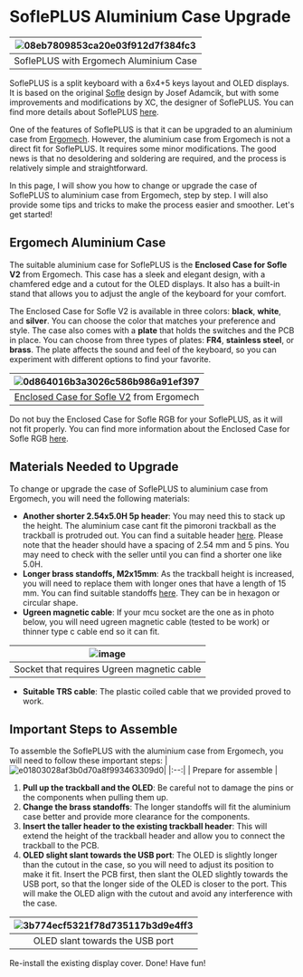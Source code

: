 # SoflePLUS Aluminium Case Upgrade

|![08eb7809853ca20e03f912d7f384fc3](https://github.com/superxc3/xcmkb/assets/79617315/66049693-02b2-45b6-bc86-25648ea05b98)|
|:--:|
| SoflePLUS with Ergomech Aluminium Case|

SoflePLUS is a split keyboard with a 6x4+5 keys layout and OLED displays. It is based on the original [Sofle](https://github.com/josefadamcik/SofleKeyboard) design by Josef Adamcik, but with some improvements and modifications by XC, the designer of SoflePLUS. You can find more details about SoflePLUS [here](https://github.com/superxc3/xcmkb/tree/main/list%20of%20items/list%20of%20keyboards/60percent/sofle/sofleplus).

One of the features of SoflePLUS is that it can be upgraded to an aluminium case from [Ergomech](https://ergomech.com/). However, the aluminium case from Ergomech is not a direct fit for SoflePLUS. It requires some minor modifications. The good news is that no desoldering and soldering are required, and the process is relatively simple and straightforward.

In this page, I will show you how to change or upgrade the case of SoflePLUS to aluminium case from Ergomech, step by step. I will also provide some tips and tricks to make the process easier and smoother. Let's get started!


## Ergomech Aluminium Case

The suitable aluminium case for SoflePLUS is the **Enclosed Case for Sofle V2** from Ergomech. This case has a sleek and elegant design, with a chamfered edge and a cutout for the OLED displays. It also has a built-in stand that allows you to adjust the angle of the keyboard for your comfort.

The Enclosed Case for Sofle V2 is available in three colors: **black**, **white**, and **silver**. You can choose the color that matches your preference and style. The case also comes with a **plate** that holds the switches and the PCB in place. You can choose from three types of plates: **FR4**, **stainless steel**, or **brass**. The plate affects the sound and feel of the keyboard, so you can experiment with different options to find your favorite.

|![0d864016b3a3026c586b986a91ef397](https://github.com/superxc3/xcmkb/assets/79617315/6b83c428-3c31-4a85-aa19-142a7431c2f1)|
|:--:|
|[Enclosed Case for Sofle V2](https://ergomech.store/shop/enclosed-case-for-sofle-v2-case-only-40#attr=296,246,250) from Ergomech|

Do not buy the Enclosed Case for Sofle RGB for your SoflePLUS, as it will not fit properly. You can find more information about the Enclosed Case for Sofle RGB [here](https://ergomech.store/shop/enclosed-case-for-sofle-rgb-case-only-32#attr=226,224,228).



## Materials Needed to Upgrade
To change or upgrade the case of SoflePLUS to aluminium case from Ergomech, you will need the following materials:

- **Another shorter 2.54x5.0H 5p header**: You may need this to stack up the height. The aluminium case cant fit the pimoroni trackball as the trackball is protruded out. You can find a suitable header [here](https://www.aliexpress.com/item/1005004273173212.html?spm=a2g0o.productlist.main.9.35d73975mSojgR&algo_pvid=2781a940-0438-4d5f-9303-a806772dc872&aem_p4p_detail=202402050348533275289833399850000093139&algo_exp_id=2781a940-0438-4d5f-9303-a806772dc872-4&pdp_npi=4%40dis%21EUR%211.84%211.47%21%21%211.94%211.55%21%40210313e917071337337657121ec321%2112000028590982492%21sea%21DE%210%21AB&curPageLogUid=8OyeegRPgt17&utparam-url=scene%3Asearch%7Cquery_from%3A&search_p4p_id=202402050348533275289833399850000093139_1). Please note that the header should have a spacing of 2.54 mm and 5 pins. You may need to check with the seller until you can find a shorter one like 5.0H.
- **Longer brass standoffs, M2x15mm**: As the trackball height is increased, you will need to replace them with longer ones that have a length of 15 mm. You can find suitable standoffs [here](https://www.aliexpress.com/item/1005003743229034.html?spm=a2g0o.productlist.main.85.320a2e5aQ1W1uv&algo_pvid=625871ea-7a39-4f6d-9d61-0eabb7ecd4bd&algo_exp_id=625871ea-7a39-4f6d-9d61-0eabb7ecd4bd-42&pdp_npi=4%40dis%21EUR%2111.47%215.96%21%21%2112.08%216.28%21%40210324a717071339354228389ed588%2112000027010967402%21sea%21DE%210%21AB&curPageLogUid=RnGXrH7c1J1z&utparam-url=scene%3Asearch%7Cquery_from%3A). They can be in hexagon or circular shape.
- **Ugreen magnetic cable**: If your mcu socket are the one as in photo below, you will need ugreen magnetic cable (tested to be work) or thinner type c cable end so it can fit.
  
|![image](https://github.com/superxc3/xcmkb/assets/79617315/d51e0f9e-1286-47ee-8823-7a62c7106ace)|
|:--:|
|Socket that requires Ugreen magnetic cable|

- **Suitable TRS cable**: The plastic coiled cable that we provided proved to work.

## Important Steps to Assemble

To assemble the SoflePLUS with the aluminium case from Ergomech, you will need to follow these important steps:
|![e01803028af3b0d70a8f993463309d0](https://github.com/superxc3/xcmkb/assets/79617315/a159eaff-2742-475f-b4c8-b8d25fbe36f6)|
|:--:|
| Prepare for assemble |

1. **Pull up the trackball and the OLED**: Be careful not to damage the pins or the components when pulling them up.
2. **Change the brass standoffs**: The longer standoffs will fit the aluminium case better and provide more clearance for the components.
3. **Insert the taller header to the existing trackball header**: This will extend the height of the trackball header and allow you to connect the trackball to the PCB.
4. **OLED slight slant towards the USB port**: The OLED is slightly longer than the cutout in the case, so you will need to adjust its position to make it fit. Insert the PCB first, then slant the OLED slightly towards the USB port, so that the longer side of the OLED is closer to the port. This will make the OLED align with the cutout and avoid any interference with the case.
   
|![3b774ecf5321f78d735117b3d9e4ff3](https://github.com/superxc3/xcmkb/assets/79617315/27e21f8e-4c21-476c-9ece-56d77b77e8f6)|
|:--:|
| OLED slant towards the USB port |

Re-install the existing display cover. Done! Have fun!
